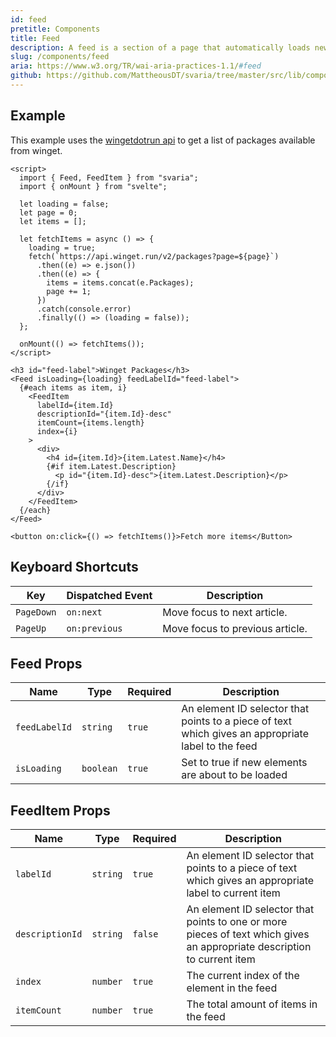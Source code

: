 ```yaml
---
id: feed
pretitle: Components
title: Feed
description: A feed is a section of a page that automatically loads new sections of content as the user scrolls. The sections of content in a feed are presented in article elements. So, a feed can be thought of as a dynamic list of articles that often appears to scroll infinitely.
slug: /components/feed
aria: https://www.w3.org/TR/wai-aria-practices-1.1/#feed
github: https://github.com/MattheousDT/svaria/tree/master/src/lib/components/feed
---
```


<script>
  import FeedExample from "$site/components/examples/feed_example.svelte";
  import Example from "$site/components/example.svelte";
</script>

## Example

This example uses the [wingetdotrun api](https://winget.run/) to get a list of packages available from winget.

<Example value={66}>

<span slot="preview">
  <FeedExample />
</span>

```svelte
<script>
  import { Feed, FeedItem } from "svaria";
  import { onMount } from "svelte";

  let loading = false;
  let page = 0;
  let items = [];

  let fetchItems = async () => {
    loading = true;
    fetch(`https://api.winget.run/v2/packages?page=${page}`)
      .then((e) => e.json())
      .then((e) => {
        items = items.concat(e.Packages);
        page += 1;
      })
      .catch(console.error)
      .finally(() => (loading = false));
  };

  onMount(() => fetchItems());
</script>

<h3 id="feed-label">Winget Packages</h3>
<Feed isLoading={loading} feedLabelId="feed-label">
  {#each items as item, i}
    <FeedItem
      labelId={item.Id}
      descriptionId="{item.Id}-desc"
      itemCount={items.length}
      index={i}
    >
      <div>
        <h4 id={item.Id}>{item.Latest.Name}</h4>
        {#if item.Latest.Description}
          <p id="{item.Id}-desc">{item.Latest.Description}</p>
        {/if}
      </div>
    </FeedItem>
  {/each}
</Feed>

<button on:click={() => fetchItems()}>Fetch more items</Button>
```

</Example>

## Keyboard Shortcuts

| Key        | Dispatched Event | Description                     |
| ---------- | ---------------- | ------------------------------- |
| `PageDown` | `on:next`        | Move focus to next article.     |
| `PageUp`   | `on:previous`    | Move focus to previous article. |

## Feed Props

| Name          | Type      | Required | Description                                                                                        |
| ------------- | --------- | -------- | -------------------------------------------------------------------------------------------------- |
| `feedLabelId` | `string`  | `true`   | An element ID selector that points to a piece of text which gives an appropriate label to the feed |
| `isLoading`   | `boolean` | `true`   | Set to true if new elements are about to be loaded                                                 |

## FeedItem Props

| Name            | Type     | Required | Description                                                                                                             |
| --------------- | -------- | -------- | ----------------------------------------------------------------------------------------------------------------------- |
| `labelId`       | `string` | `true`   | An element ID selector that points to a piece of text which gives an appropriate label to current item                  |
| `descriptionId` | `string` | `false`  | An element ID selector that points to one or more pieces of text which gives an appropriate description to current item |
| `index`         | `number` | `true`   | The current index of the element in the feed                                                                            |
| `itemCount`     | `number` | `true`   | The total amount of items in the feed                                                                                   |
